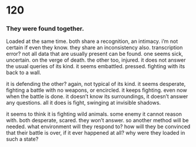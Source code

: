 # 120

### They were found together.

Loaded at the same time. both share a recognition, an intimacy. i’m not certain if even they know. they share an inconsistency also. transcription error? not all data that are usually present can be found. one seems sick, uncertain. on the verge of death. the other too, injured. it does not answer the usual queries of its kind. it seems embattled. pressed. fighting with its back to a wall.

it is defending the other? again, not typical of its kind. it seems desperate, fighting a battle with no weapons, or encircled. it keeps fighting. even now when the battle is done. it doesn’t know its surroundings, it doesn’t answer any questions. all it does is fight, swinging at invisible shadows.

it seems to think it is fighting wild animals. some enemy it cannot reason with. both desperate, scared. they won’t answer. so another method will be needed. what environment will they respond to? how will they be convinced that their battle is over, if it ever happened at all? why were they loaded in such a state?